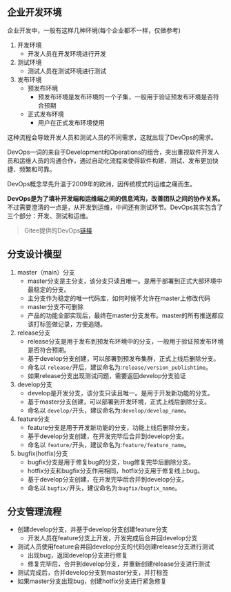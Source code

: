## 企业开发环境

企业开发中，一般有这样几种环境(每个企业都不一样，仅做参考)

1. 开发环境
   - 开发人员在开发环境进行开发
2. 测试环境
   - 测试人员在测试环境进行测试
3. 发布环境
   - 预发布环境
     - 预发布环境是发布环境的一个子集，一般用于验证预发布环境是否符合预期
   - 正式发布环境
     - 用户在正式发布环境使用

这种流程会导致开发人员和测试人员的不同需求，这就出现了DevOps的需求。

DevOps一词的来自于Development和Operations的组合，突出重视软件开发人员和运维人员的沟通合作，通过自动化流程来使得软件构建、测试、发布更加快捷、频繁和可靠。

DevOps概念早先升温于2009年的欧洲，因传统模式的运维之痛而生。

**DevOps是为了填补开发端和运维端之间的信息鸿沟，改善团队之间的协作关系。** 不过需要澄清的一点是，从开发到运维，中间还有测试环节。DevOps其实包含了三个部分：开发、测试和运维。

> Gitee提供的DevOps[链接](https://gitee.com/enterprises)

## 分支设计模型

1. master（main）分支
   - master分支是主分支，该分支只读且唯一。是用于部署到正式大部环境中最稳定的分支。
   - 主分支作为稳定的唯一代码库，如何时候不允许在master上修改代码
   - master分支不可删除
   - 产品的功能全部实现后，最终在master分支发布。master的所有推送都应该打标签做记录，方便追随。
2. release分支
   - release分支是用于发布到预发布环境中的分支，一般用于验证预发布环境是否符合预期。
   - 基于develop分支创建，可以部署到预发布集群，正式上线后删除分支。
   - 命名以 `release/`开后，建议命名为:`release/version_publishtime`。
   - 如果release分支出现测试问题，需要返回develop分支验证
3. develop分支
   - develop是开发分支，该分支只读且唯一。是用于开发新功能的分支。
   - 基于master分支创建，可以部署到开发环境，正式上线后删除分支。
   - 命名以 `develop/`开头，建议命名为:`develop/develop_name`。
4. feature分支
   - feature分支是用于开发新功能的分支，功能上线后删除分支。
   - 基于develop分支创建，在开发完毕后合并到develop分支。
   - 命名以 `feature/`开头，建议命名为:`feature/feature_name`。
5. bugfix(hotfix)分支
   - bugfix分支是用于修复bug的分支，bug修复完毕后删除分支。
   - hotfix分支和bugfix分支作用相同，hotfix分支用于修复线上bug。
   - 基于develop分支创建，在开发完毕后合并到develop分支。
   - 命名以 `bugfix/`开头，建议命名为:`bugfix/bugfix_name`。

## 分支管理流程

- 创建develop分支，并基于develop分支创建feature分支
  - 开发人员在feature分支上开发，开发完成后合并回develop分支
- 测试人员使用feature合并回develop分支的代码创建release分支进行测试
  - 出现bug，返回develop分支进行修复
  - 修复完毕后，合并到develop分支，并重新创建release分支进行测试
- 测试完成后，合并develop分支到master分支，并打标签
- 如果master分支出现bug，创建hotfix分支进行紧急修复
